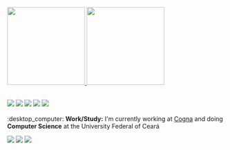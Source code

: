 
<div>
  <a href="https://github.com/reness0">
  <img height="180em" src="https://github-readme-stats.vercel.app/api?username=rene-kt&show_icons=true&theme=react&include_all_commits=true&count_private=true"/>
      <a href="#"><img height="180em" src="https://github-readme-stats.vercel.app/api/top-langs/?username=rene-kt&layout=compact&theme=react"></a>

</div>  




<p align="left">
  
   <br>
  <img src="https://img.shields.io/badge/Java-ED8B00?style=for-the-badge&logo=java&logoColor=white">
  <img src = "https://img.shields.io/badge/Spring-6DB33F?style=for-the-badge&logo=spring&logoColor=white">
  <img src="https://img.shields.io/badge/Flutter-02569B?style=for-the-badge&logo=flutter&logoColor=white">
  <img src = "https://img.shields.io/badge/TypeScript-007ACC?style=for-the-badge&logo=typescript&logoColor=white">
   <img src = "https://img.shields.io/badge/Kotlin-0095D5?&style=for-the-badge&logo=kotlin&logoColor=white">
  <br>
  <br>
:desktop_computer: <strong>Work/Study:</strong> I'm currently working at <a href="https://www.cogna.com.br/">Cogna</a> and doing <strong>Computer Science</strong> at the University Federal of Ceará	 
  <br>
  
</p>

<p align="left">
<a href="mailto:renejr.arraes286@gmail.com" alt="Gmail">
<img src="https://img.shields.io/badge/Gmail-D14836?style=for-the-badge&logo=gmail&logoColor=white" /></a>
  
<a href="https://www.linkedin.com/in/renê-júnior-55901b198/" alt="Linkedin">
<img src="https://img.shields.io/badge/LinkedIn-0077B5?style=for-the-badge&logo=linkedin&logoColor=white" /></a>

<a href="https://t.me/renejr03" alt = "Telegram">
  <img src="https://img.shields.io/badge/Telegram-2CA5E0?style=for-the-badge&logo=telegram&logoColor=white"></a>
  

 
 
